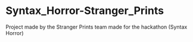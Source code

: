 # Syntax_Horror-Stranger_Prints
Project made by the Stranger Prints team made for the hackathon (Syntax Horror)
